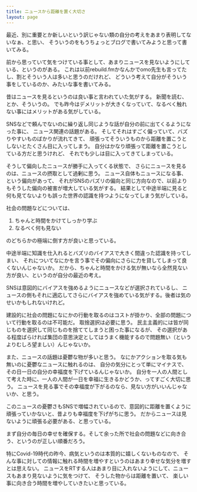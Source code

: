 ```yaml
---
title: ニュースから距離を置く大切さ
layout: page
---
```

最近、別に重要とか新しいという訳じゃない類の自分の考えをあまり表明してないなぁ、と思い、
そういうのをもうちょっとブログで書いてみようと思って書いてみる。

前から思っていて気をつけている事として、あまりニュースを見ないようにしている、というのがある。
これは以前rebuild.fmかなんかでomo先生も言ってたし、割とそういう人は多いと思うのだけれど、
どういう考えて自分がそういう事をしているのか、みたいな事を書いてみる。

昔はニュースを見るというのは良い事と言われていた気がする。
新聞を読む、とか、そういうの。
でも昨今はデメリットが大きくなっていて、なるべく触れない事にはメリットがある気がしている。

SNSなどで頼んでないのに繰り返し同じような話が自分の前に出てくるようになった事に、
ニュース関連の話題がある。
そしてそれはすごく偏っていて、バズりやすいものばかりが流れてきて、
頑張ってそういうものから距離を置こうとしないとたくさん目に入ってしまう。
自分はかなり頑張って距離を置こうとしている方だと思うけれど、
それでも少しは目に入ってきてしまっている。

そうして偏向したニュースが勝手に入ってくる状態で、
さらにニュースを見るのは、ニュースの摂取として過剰に思う。
ニュース自体もニュースになる事、という偏向があって、
それがSNSのバズリの偏向と同じ方向なので、以前よりもそうした偏向の被害が増大している気がする。
結果として中途半端に見ると何も見てないよりも誤った世界の認識を持つようになってしまう気がしている。

社会の問題などについては、

1. ちゃんと時間をかけてしっかり学ぶ
2. なるべく何も見ない

のどちらかの極端に倒す方が良いと思っている。

中途半端に知識を仕入れるとバズリのバイアスで大きく間違った認識を持ってしまい、
それについてなにかを言う事でその偏向にさらに力を貸してしまって良くないんじゃないか。
だから、ちゃんと時間をかける気が無いなら全然見ない方が良い、というのが自分の最近の考え。

SNSは意図的にバイアスを強めるようにニュースなどが選択されているし、
ニュースの側もそれに適応してさらにバイアスを強めている気がする。後者は気のせいかもしれないけれど。

建設的に社会の問題になにかの行動を取るのはコストが掛かり、全部の問題について行動を取るのは不可能だ。
取捨選択は必要に思う。
民主主義的には皆が同じものを選択して同じものを捨ててしまうと困った事になるが、
その選択がある程度ばらければ集団の意思決定としてはうまく機能するので問題無い（というよりむしろ望ましい）んじゃないか。

また、ニュースの話題は憂鬱な物が多いと思う。
なにかアクションを取る気も無いのに憂鬱なニュースに触れるのは、
自分の気分にとって単にマイナスで、その日一日の自分の幸福度を下げているんじゃないか。
自分を一人の人間として考えた時に、一人の人間が一日を幸福に生きるかどうか、ってすごく大切に思う。
ニュースを見る事でその幸福度が下がるのなら、見ない方がいいんじゃないか、と思う。

このニュースの憂鬱さもSNSで増幅されているので、意図的に距離を置くように頑張っていかないと、昔よりも幸福度を下げがちに思う。
だからニュースは見ないように頑張る必要がある、と思っている。

まず自分の毎日の幸せを確保する。そして余った所で社会の問題などに向き合う、というのが正しい順番だろう。

特にCovid-19時代の昨今、病気というのは本質的に嬉しくないものなので、
そんな事に対しての情報に触れる時間を増やすというのはあまり幸せな気分を増すとは思えない。
ニュースをRTする人はあまり目に入れないようにして、ニュースもあまり見ないように気をつけて、
そうした物からは距離を置いて、
楽しい事に向き合う時間を増やしていきたいと思っている。